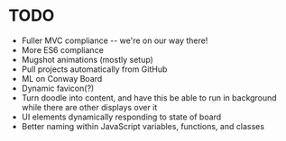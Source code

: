 # TODO
* Fuller MVC compliance -- we're on our way there!
* More ES6 compliance
* Mugshot animations (mostly setup)
* Pull projects automatically from GitHub
* ML on Conway Board
* Dynamic favicon(?)
* Turn doodle into content, and have this be able to run in background
  while there are other displays over it
* UI elements dynamically responding to state of board
* Better naming within JavaScript variables, functions, and classes
